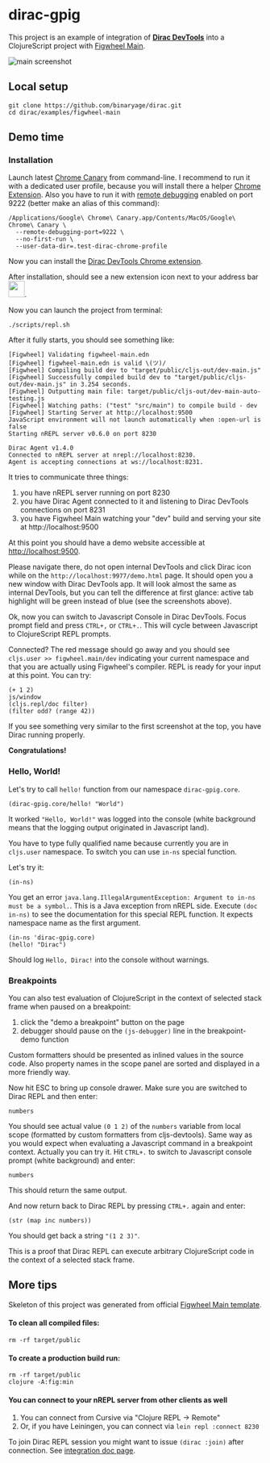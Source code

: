 # dirac-gpig

This project is an example of integration of [**Dirac DevTools**](https://github.com/binaryage/dirac) into a
ClojureScript project with [Figwheel Main](https://github.com/bhauman/figwheel-main).

![main screenshot](https://box.binaryage.com/dirac-main-01.png)

## Local setup

    git clone https://github.com/binaryage/dirac.git
    cd dirac/examples/figwheel-main

## Demo time

### Installation

Launch latest [Chrome Canary](https://www.google.com/chrome/browser/canary.html) from command-line.
I recommend to run it with a dedicated user profile, because you will install there a helper [Chrome Extension](https://chrome.google.com/webstore/detail/dirac-devtools/kbkdngfljkchidcjpnfcgcokkbhlkogi).
Also you have to run it with [remote debugging](https://developer.chrome.com/devtools/docs/debugger-protocol) enabled on port 9222 (better make an alias of this command):

    /Applications/Google\ Chrome\ Canary.app/Contents/MacOS/Google\ Chrome\ Canary \
      --remote-debugging-port=9222 \
      --no-first-run \
      --user-data-dir=.test-dirac-chrome-profile

Now you can install the [Dirac DevTools Chrome extension](https://chrome.google.com/webstore/detail/dirac-devtools/kbkdngfljkchidcjpnfcgcokkbhlkogi).

After installation, should see a new extension icon next to your address bar <img src="https://box.binaryage.com/dirac-extension-icon.png" height="32">.

Now you can launch the project from terminal:

    ./scripts/repl.sh
    
After it fully starts, you should see something like:

```
[Figwheel] Validating figwheel-main.edn
[Figwheel] figwheel-main.edn is valid \(ツ)/
[Figwheel] Compiling build dev to "target/public/cljs-out/dev-main.js"
[Figwheel] Successfully compiled build dev to "target/public/cljs-out/dev-main.js" in 3.254 seconds.
[Figwheel] Outputting main file: target/public/cljs-out/dev-main-auto-testing.js
[Figwheel] Watching paths: ("test" "src/main") to compile build - dev
[Figwheel] Starting Server at http://localhost:9500
JavaScript environment will not launch automatically when :open-url is false
Starting nREPL server v0.6.0 on port 8230

Dirac Agent v1.4.0
Connected to nREPL server at nrepl://localhost:8230.
Agent is accepting connections at ws://localhost:8231.
```

It tries to communicate three things:

1. you have nREPL server running on port 8230
2. you have Dirac Agent connected to it and listening to Dirac DevTools connections on port 8231
3. you have Figwheel Main watching your "dev" build and serving your site at http://localhost:9500  

At this point you should have a demo website accessible at [http://localhost:9500](http://localhost:9500).

Please navigate there, do not open internal DevTools and click Dirac icon while on the `http://localhost:9977/demo.html` page.
It should open you a new window with Dirac DevTools app.
It will look almost the same as internal DevTools, but you can tell the difference at first glance: active tab highlight
will be green instead of blue (see the screenshots above).

Ok, now you can switch to Javascript Console in Dirac DevTools. Focus prompt field and press `CTRL+,` or `CTRL+.`.
This will cycle between Javascript to ClojureScript REPL prompts.

Connected? The red message should go away and you should see `cljs.user >> figwheel.main/dev` indicating your
current namespace and that you are actually using Figwheel's compiler.
REPL is ready for your input at this point. You can try:

    (+ 1 2)
    js/window
    (cljs.repl/doc filter)
    (filter odd? (range 42))

If you see something very similar to the first screenshot at the top, you have Dirac running properly.

**Congratulations!**

### Hello, World!

Let's try to call `hello!` function from our namespace `dirac-gpig.core`.

    (dirac-gpig.core/hello! "World")

It worked `"Hello, World!"` was logged into the console (white background means that the logging output originated in Javascript land).

You have to type fully qualified name because currently you are in `cljs.user` namespace. To switch you can use `in-ns` special function.

Let's try it:

    (in-ns)

You get an error `java.lang.IllegalArgumentException: Argument to in-ns must be a symbol.`. This is a Java exception from nREPL side.
Execute `(doc in-ns)` to see the documentation for this special REPL function. It expects namespace name as the first argument.

    (in-ns 'dirac-gpig.core)
    (hello! "Dirac")

Should log `Hello, Dirac!` into the console without warnings.

### Breakpoints

You can also test evaluation of ClojureScript in the context of selected stack frame when paused on a breakpoint:

1. click the "demo a breakpoint" button on the page
2. debugger should pause on the `(js-debugger)` line in the breakpoint-demo function

Custom formatters should be presented as inlined values in the source code.
Also property names in the scope panel are sorted and displayed in a more friendly way.

Now hit ESC to bring up console drawer. Make sure you are switched to Dirac REPL and then enter:

    numbers

You should see actual value `(0 1 2)` of the `numbers` variable from local scope (formatted by custom formatters from cljs-devtools).
Same way as you would expect when evaluating a Javascript command in a breakpoint context. Actually you can try it.
Hit `CTRL+.` to switch to Javascript console prompt (white background) and enter:

    numbers

This should return the same output.

And now return back to Dirac REPL by pressing `CTRL+.` again and enter:

    (str (map inc numbers))

You should get back a string `"(1 2 3)"`.

This is a proof that Dirac REPL can execute arbitrary ClojureScript code in the context of a selected stack frame.

## More tips

Skeleton of this project was generated from official [Figwheel Main template](https://rigsomelight.com/figwheel-main-template/).
   
#### To clean all compiled files:

    rm -rf target/public

#### To create a production build run:

	rm -rf target/public
	clojure -A:fig:min
	
#### You can connect to your nREPL server from other clients as well

1. You can connect from Cursive via "Clojure REPL -> Remote"
2. Or, if you have Leiningen, you can connect via `lein repl :connect 8230`

To join Dirac REPL session you might want to issue `(dirac :join)` after connection. See [integration doc page](https://github.com/binaryage/dirac/blob/master/docs/integration.md).